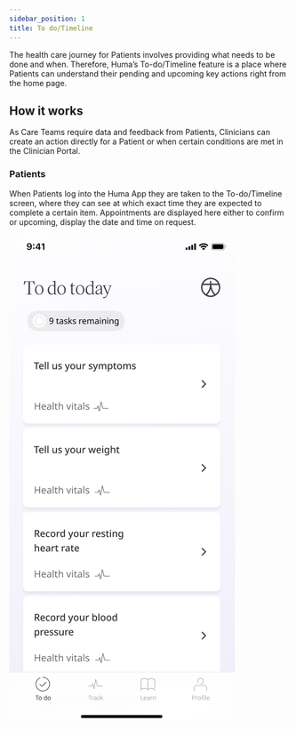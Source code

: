 ```yaml
---
sidebar_position: 1
title: To do/Timeline
---
```


The health care journey for Patients involves providing what needs to be done and when. Therefore, Huma’s To-do/Timeline feature is a place where Patients can understand their pending and upcoming key actions right from the home page.

## How it works

As Care Teams require data and feedback from Patients, Clinicians can create an action directly for a Patient or when certain conditions are met in the Clinician Portal.

### Patients 

When Patients log into the Huma App they are taken to the To-do/Timeline screen, where they can see at which exact time they are expected to complete a certain item. Appointments are displayed here either to confirm or upcoming, display the date and time on request. 

![To-do in Huma App](./assets/to-do.png)